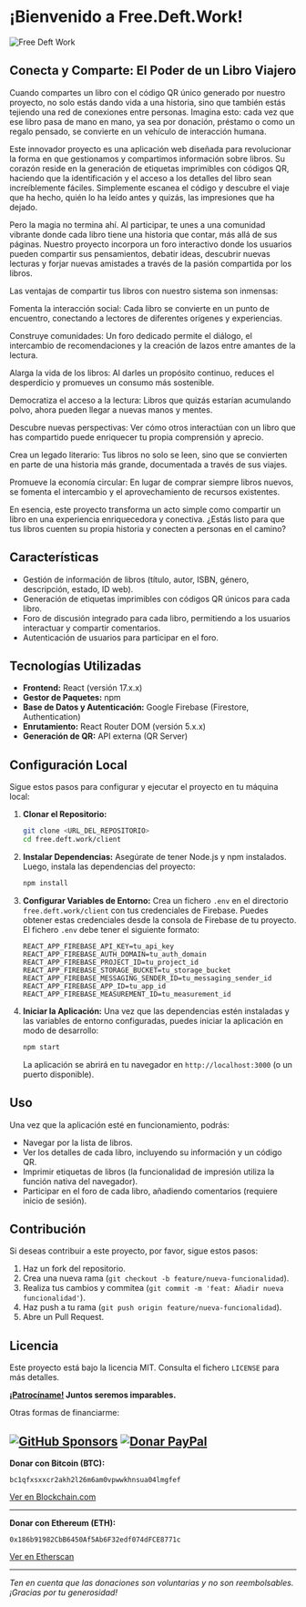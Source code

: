 # ¡Bienvenido a Free.Deft.Work!

![Free Deft Work](https://raw.githubusercontent.com/elswork/free.deft.work/main/public/logo.png)

## Conecta y Comparte: El Poder de un Libro Viajero

Cuando compartes un libro con el código QR único generado por nuestro proyecto, no solo estás dando vida a una historia, sino que también estás tejiendo una red de conexiones entre personas. Imagina esto: cada vez que ese libro pasa de mano en mano, ya sea por donación, préstamo o como un regalo pensado, se convierte en un vehículo de interacción humana.

Este innovador proyecto es una aplicación web diseñada para revolucionar la forma en que gestionamos y compartimos información sobre libros. Su corazón reside en la generación de etiquetas imprimibles con códigos QR, haciendo que la identificación y el acceso a los detalles del libro sean increíblemente fáciles. Simplemente escanea el código y descubre el viaje que ha hecho, quién lo ha leído antes y quizás, las impresiones que ha dejado.

Pero la magia no termina ahí. Al participar, te unes a una comunidad vibrante donde cada libro tiene una historia que contar, más allá de sus páginas. Nuestro proyecto incorpora un foro interactivo donde los usuarios pueden compartir sus pensamientos, debatir ideas, descubrir nuevas lecturas y forjar nuevas amistades a través de la pasión compartida por los libros.

Las ventajas de compartir tus libros con nuestro sistema son inmensas:

Fomenta la interacción social: Cada libro se convierte en un punto de encuentro, conectando a lectores de diferentes orígenes y experiencias.

Construye comunidades: Un foro dedicado permite el diálogo, el intercambio de recomendaciones y la creación de lazos entre amantes de la lectura.

Alarga la vida de los libros: Al darles un propósito continuo, reduces el desperdicio y promueves un consumo más sostenible.

Democratiza el acceso a la lectura: Libros que quizás estarían acumulando polvo, ahora pueden llegar a nuevas manos y mentes.

Descubre nuevas perspectivas: Ver cómo otros interactúan con un libro que has compartido puede enriquecer tu propia comprensión y aprecio.

Crea un legado literario: Tus libros no solo se leen, sino que se convierten en parte de una historia más grande, documentada a través de sus viajes.

Promueve la economía circular: En lugar de comprar siempre libros nuevos, se fomenta el intercambio y el aprovechamiento de recursos existentes.

En esencia, este proyecto transforma un acto simple como compartir un libro en una experiencia enriquecedora y conectiva. ¿Estás listo para que tus libros cuenten su propia historia y conecten a personas en el camino?

## Características

- Gestión de información de libros (título, autor, ISBN, género, descripción, estado, ID web).
- Generación de etiquetas imprimibles con códigos QR únicos para cada libro.
- Foro de discusión integrado para cada libro, permitiendo a los usuarios interactuar y compartir comentarios.
- Autenticación de usuarios para participar en el foro.

## Tecnologías Utilizadas

- **Frontend:** React (versión 17.x.x)
- **Gestor de Paquetes:** npm
- **Base de Datos y Autenticación:** Google Firebase (Firestore, Authentication)
- **Enrutamiento:** React Router DOM (versión 5.x.x)
- **Generación de QR:** API externa (QR Server)

## Configuración Local

Sigue estos pasos para configurar y ejecutar el proyecto en tu máquina local:

1.  **Clonar el Repositorio:**
    ```bash
    git clone <URL_DEL_REPOSITORIO>
    cd free.deft.work/client
    ```

2.  **Instalar Dependencias:**
    Asegúrate de tener Node.js y npm instalados. Luego, instala las dependencias del proyecto:
    ```bash
    npm install
    ```

3.  **Configurar Variables de Entorno:**
    Crea un fichero `.env` en el directorio `free.deft.work/client` con tus credenciales de Firebase. Puedes obtener estas credenciales desde la consola de Firebase de tu proyecto. El fichero `.env` debe tener el siguiente formato:
    ```
    REACT_APP_FIREBASE_API_KEY=tu_api_key
    REACT_APP_FIREBASE_AUTH_DOMAIN=tu_auth_domain
    REACT_APP_FIREBASE_PROJECT_ID=tu_project_id
    REACT_APP_FIREBASE_STORAGE_BUCKET=tu_storage_bucket
    REACT_APP_FIREBASE_MESSAGING_SENDER_ID=tu_messaging_sender_id
    REACT_APP_FIREBASE_APP_ID=tu_app_id
    REACT_APP_FIREBASE_MEASUREMENT_ID=tu_measurement_id
    ```

4.  **Iniciar la Aplicación:**
    Una vez que las dependencias estén instaladas y las variables de entorno configuradas, puedes iniciar la aplicación en modo de desarrollo:
    ```bash
    npm start
    ```
    La aplicación se abrirá en tu navegador en `http://localhost:3000` (o un puerto disponible).

## Uso

Una vez que la aplicación esté en funcionamiento, podrás:

- Navegar por la lista de libros.
- Ver los detalles de cada libro, incluyendo su información y un código QR.
- Imprimir etiquetas de libros (la funcionalidad de impresión utiliza la función nativa del navegador).
- Participar en el foro de cada libro, añadiendo comentarios (requiere inicio de sesión).

## Contribución

Si deseas contribuir a este proyecto, por favor, sigue estos pasos:

1.  Haz un fork del repositorio.
2.  Crea una nueva rama (`git checkout -b feature/nueva-funcionalidad`).
3.  Realiza tus cambios y commitea (`git commit -m 'feat: Añadir nueva funcionalidad'`).
4.  Haz push a tu rama (`git push origin feature/nueva-funcionalidad`).
5.  Abre un Pull Request.

## Licencia

Este proyecto está bajo la licencia MIT. Consulta el fichero `LICENSE` para más detalles.

**[¡Patrocíname!](https://github.com/sponsors/elswork) Juntos seremos imparables.**

Otras formas de financiarme:

[![GitHub Sponsors](https://img.shields.io/github/sponsors/elswork)](https://github.com/sponsors/elswork) [![Donar PayPal](https://img.shields.io/badge/Donar-PayPal-green.svg)](https://www.paypal.com/donate/?business=LFKA5YRJAFYR6&no_recurring=0&item_name=Donación+para+Código+Abierto&currency_code=EUR) 
---

**Donar con Bitcoin (BTC):**

`bc1qfxsxxcr2akh2l26m6am0vpwwkhnsua04lmgfef`

[Ver en Blockchain.com](https://www.blockchain.com/btc/address/bc1qfxsxxcr2akh2l26m6am0vpwwkhnsua04lmgfef)

---

**Donar con Ethereum (ETH):**

`0x186b91982CbB6450Af5Ab6F32edf074dFCE8771c`

[Ver en Etherscan](https://etherscan.io/address/0x186b91982CbB6450Af5Ab6F32edf074dFCE8771c)

---

*Ten en cuenta que las donaciones son voluntarias y no son reembolsables. ¡Gracias por tu generosidad!*